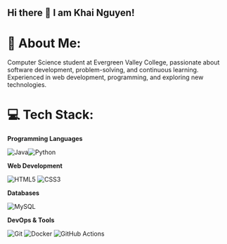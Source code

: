 ## Hi there 👋 I am Khai Nguyen!

# 💫 About Me:
Computer Science student at Evergreen Valley College, passionate about software development, problem-solving, and continuous learning. Experienced in web development, programming, and exploring new technologies.

# 💻 Tech Stack:

**Programming Languages**

![Java](https://img.shields.io/badge/java-%23ED8B00.svg?style=for-the-badge&logo=java&logoColor=white)![Python](https://img.shields.io/badge/python-3670A0?style=for-the-badge&logo=python&logoColor=ffdd54)

**Web Development**

![HTML5](https://img.shields.io/badge/html5-%23E34F26.svg?style=for-the-badge&logo=html5&logoColor=white) ![CSS3](https://img.shields.io/badge/css3-%231572B6.svg?style=for-the-badge&logo=css3&logoColor=white) 

**Databases**

![MySQL](https://img.shields.io/badge/mysql-4479A1.svg?style=for-the-badge&logo=mysql&logoColor=white) 

**DevOps & Tools**

![Git](https://img.shields.io/badge/git-%23F05033.svg?style=for-the-badge&logo=git&logoColor=white) ![Docker](https://img.shields.io/badge/docker-%230db7ed.svg?style=for-the-badge&logo=docker&logoColor=white) ![GitHub Actions](https://img.shields.io/badge/github%20actions-%232671E5.svg?style=for-the-badge&logo=githubactions&logoColor=white)

